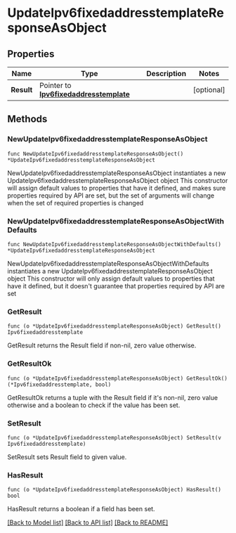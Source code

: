 # UpdateIpv6fixedaddresstemplateResponseAsObject

## Properties

Name | Type | Description | Notes
------------ | ------------- | ------------- | -------------
**Result** | Pointer to [**Ipv6fixedaddresstemplate**](Ipv6fixedaddresstemplate.md) |  | [optional] 

## Methods

### NewUpdateIpv6fixedaddresstemplateResponseAsObject

`func NewUpdateIpv6fixedaddresstemplateResponseAsObject() *UpdateIpv6fixedaddresstemplateResponseAsObject`

NewUpdateIpv6fixedaddresstemplateResponseAsObject instantiates a new UpdateIpv6fixedaddresstemplateResponseAsObject object
This constructor will assign default values to properties that have it defined,
and makes sure properties required by API are set, but the set of arguments
will change when the set of required properties is changed

### NewUpdateIpv6fixedaddresstemplateResponseAsObjectWithDefaults

`func NewUpdateIpv6fixedaddresstemplateResponseAsObjectWithDefaults() *UpdateIpv6fixedaddresstemplateResponseAsObject`

NewUpdateIpv6fixedaddresstemplateResponseAsObjectWithDefaults instantiates a new UpdateIpv6fixedaddresstemplateResponseAsObject object
This constructor will only assign default values to properties that have it defined,
but it doesn't guarantee that properties required by API are set

### GetResult

`func (o *UpdateIpv6fixedaddresstemplateResponseAsObject) GetResult() Ipv6fixedaddresstemplate`

GetResult returns the Result field if non-nil, zero value otherwise.

### GetResultOk

`func (o *UpdateIpv6fixedaddresstemplateResponseAsObject) GetResultOk() (*Ipv6fixedaddresstemplate, bool)`

GetResultOk returns a tuple with the Result field if it's non-nil, zero value otherwise
and a boolean to check if the value has been set.

### SetResult

`func (o *UpdateIpv6fixedaddresstemplateResponseAsObject) SetResult(v Ipv6fixedaddresstemplate)`

SetResult sets Result field to given value.

### HasResult

`func (o *UpdateIpv6fixedaddresstemplateResponseAsObject) HasResult() bool`

HasResult returns a boolean if a field has been set.


[[Back to Model list]](../README.md#documentation-for-models) [[Back to API list]](../README.md#documentation-for-api-endpoints) [[Back to README]](../README.md)


